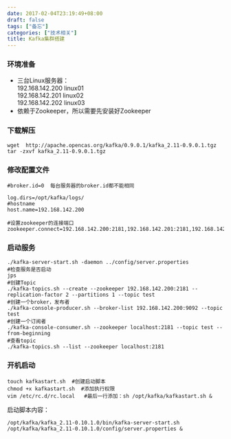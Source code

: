 ```yaml
---
date: 2017-02-04T23:19:49+08:00
draft: false
tags: ["备忘"]
categories: ["技术相关"]
title: Kafka集群搭建
---
```


### 环境准备
- 三台Linux服务器：  
192.168.142.200 linux01  
192.168.142.201 linux02  
192.168.142.202 linux03  
- 依赖于Zookeeper，所以需要先安装好Zookeeper

### 下载解压
```
wget  http://apache.opencas.org/kafka/0.9.0.1/kafka_2.11-0.9.0.1.tgz
tar -zxvf kafka_2.11-0.9.0.1.tgz
```

### 修改配置文件
```
#broker.id=0  每台服务器的broker.id都不能相同

log.dirs=/opt/kafka/logs/
#hostname
host.name=192.168.142.200

#设置zookeeper的连接端口
zookeeper.connect=192.168.142.200:2181,192.168.142.201:2181,192.168.142.202:2181
```

### 启动服务
```
./kafka-server-start.sh -daemon ../config/server.properties
#检查服务是否启动
jps
#创建Topic
./kafka-topics.sh --create --zookeeper 192.168.142.200:2181 --replication-factor 2 --partitions 1 --topic test
#创建一个broker，发布者
./kafka-console-producer.sh --broker-list 192.168.142.200:9092 --topic test
#创建一个订阅者
./kafka-console-consumer.sh --zookeeper localhost:2181 --topic test --from-beginning
#查看topic
./kafka-topics.sh --list --zookeeper localhost:2181
```

### 开机启动
```
touch kafkastart.sh  #创建启动脚本
chmod +x kafkastart.sh  #添加执行权限
vim /etc/rc.d/rc.local   #最后一行添加：sh /opt/kafka/kafkastart.sh & 
```
启动脚本内容：
```
/opt/kafka/kafka_2.11-0.10.1.0/bin/kafka-server-start.sh /opt/kafka/kafka_2.11-0.10.1.0/config/server.properties &
```